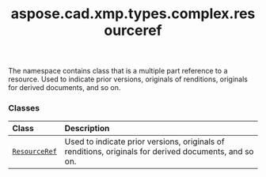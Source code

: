 ﻿---
title: aspose.cad.xmp.types.complex.resourceref
second_title: Aspose.CAD for Python via .NET API References
description: 
type: docs
weight: 10
url: /aspose.cad.xmp.types.complex.resourceref/
is_root: false
---

The namespace contains class that is a multiple part reference to a resource. 
Used to indicate prior versions, originals of renditions, originals for derived documents, and so on.

### Classes
| Class | Description |
| :- | :- |
| [`ResourceRef`](/cad/python-net/aspose.cad.xmp.types.complex.resourceref/resourceref) | Used to indicate prior versions, originals of renditions, originals for derived documents, and so on. |


